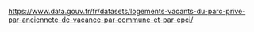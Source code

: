 https://www.data.gouv.fr/fr/datasets/logements-vacants-du-parc-prive-par-anciennete-de-vacance-par-commune-et-par-epci/
